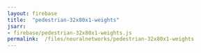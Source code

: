 ```yaml
---
layout: firebase
title:  "pedestrian-32x80x1-weights"
jsarr:
- firebase/pedestrian-32x80x1-weights.js
permalink:  /files/neuralnetworks/pedestrian-32x80x1-weights
---
```

